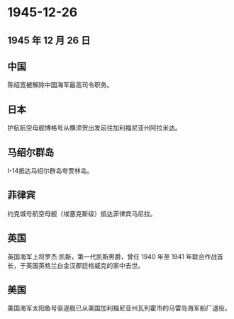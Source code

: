 # 1945-12-26

## 1945 年 12 月 26 日

## 中国

陈绍宽被解除中国海军最高司令职务。

## 日本

护航航空母舰博格号从横须贺出发前往加利福尼亚州阿拉米达。

## 马绍尔群岛

I-14抵达马绍尔群岛夸贾林岛。

## 菲律宾

约克城号航空母舰（埃塞克斯级）抵达菲律宾马尼拉。

## 英国

英国海军上将罗杰·凯斯，第一代凯斯男爵，曾任 1940 年至 1941
年联合作战首长，于英国英格兰白金汉郡廷格威克的家中去世。

## 美国

美国海军太阳鱼号驱逐舰已从美国加利福尼亚州瓦列霍市的马雷岛海军船厂退役。

